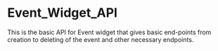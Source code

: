 # Event_Widget_API
This is the basic API for Event widget that gives basic end-points  from creation to deleting of the event and other necessary endpoints.
